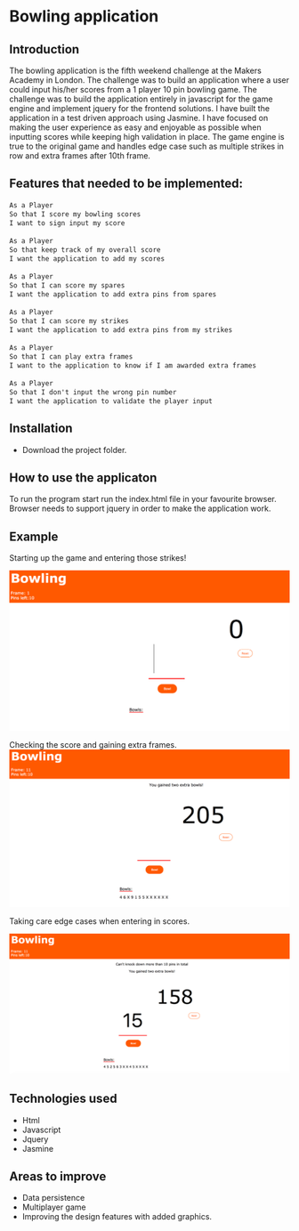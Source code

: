 
Bowling application
==================

Introduction
-------
The bowling application is the fifth weekend challenge at the Makers Academy in London. The challenge was to build an application where a user could input his/her scores from a 1 player 10 pin bowling game. The challenge was to build the application entirely in javascript for the game engine and implement jquery for the frontend solutions. I have built the application in a test driven approach using Jasmine. I have focused on making the user experience as easy and enjoyable as possible when inputting scores while keeping high validation in place. The game engine is true to the original game and handles edge case such as multiple strikes in row and extra frames after 10th frame.

Features that needed to be implemented:
-------

```
As a Player
So that I score my bowling scores
I want to sign input my score

As a Player
So that keep track of my overall score
I want the application to add my scores

As a Player
So that I can score my spares
I want the application to add extra pins from spares

As a Player
So that I can score my strikes
I want the application to add extra pins from my strikes

As a Player
So that I can play extra frames
I want to the application to know if I am awarded extra frames

As a Player
So that I don't input the wrong pin number
I want the application to validate the player input
```

Installation
-----
* Download the project folder.


How to use the applicaton
-----

To run the program start run the index.html file in your favourite browser. Browser needs to support jquery in order to make the application work.

Example
-----

Starting up the game and entering those strikes!

![alt tag](./start.png)

Checking the score and gaining extra frames.
![alt tag](./extraFrames.png)

Taking care edge cases when entering in scores.

![alt tag](./edgeCase.png)


Technologies used
-----
* Html
* Javascript
* Jquery
* Jasmine

Areas to improve
-----

* Data persistence
* Multiplayer game
* Improving the design features with added graphics.
